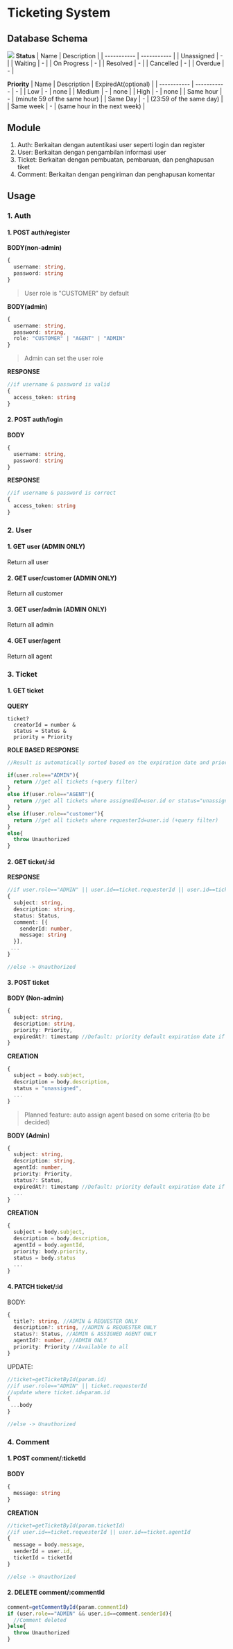 # Ticketing System

## Database Schema
![](databaseSchema.png)
**Status**
| Name      | Description |
| ----------- | ----------- |
| Unassigned      | - |
| Waiting   | - |
| On Progress   | - |
| Resolved   | - |
| Cancelled   | - |
| Overdue | - |

**Priority**
| Name      | Description | ExpiredAt(optional) |
| ----------- | ----------- | - |
| Low      | - | none |
| Medium   | - | none |
| High   | - | none |
| Same hour | - | (minute 59 of the same hour) |
| Same Day   | - | (23:59 of the same day) |
| Same week   | - | (same hour in the next week) |

## Module
1. Auth: Berkaitan dengan autentikasi user seperti login dan register
2. User: Berkaitan dengan pengambilan informasi user
3. Ticket: Berkaitan dengan pembuatan, pembaruan, dan penghapusan tiket
4. Comment: Berkaitan dengan pengiriman dan penghapusan komentar

## Usage
### 1. Auth
#### 1. POST auth/register
**BODY(non-admin)**
```ts
{
  username: string,
  password: string
}
```
> User role is "CUSTOMER" by default

**BODY(admin)**
```ts
{
  username: string,
  password: string,
  role: "CUSTOMER" | "AGENT" | "ADMIN"
}
```
> Admin can set the user role

**RESPONSE**
```ts
//if username & password is valid
{
  access_token: string
} 
```
#### 2. POST auth/login
**BODY**
```ts
{
  username: string,
  password: string
}
```
**RESPONSE**
```ts
//if username & password is correct
{
  access_token: string
} 
```
### 2. User

#### 1. GET user (ADMIN ONLY)
Return all user

#### 2. GET user/customer (ADMIN ONLY)
Return all customer

#### 3. GET user/admin (ADMIN ONLY)
Return all admin

#### 4. GET user/agent
Return all agent

### 3. Ticket

#### 1. GET ticket
**QUERY**
```url
ticket? 
  creatorId = number & 
  status = Status & 
  priority = Priority
```

**ROLE BASED RESPONSE**
```ts
//Result is automatically sorted based on the expiration date and priority

if(user.role=="ADMIN"){
  return //get all tickets (+query filter)
}
else if(user.role=="AGENT"){
  return //get all tickets where assignedId=user.id or status="unassigned" (+query filter)
}
else if(user.role=="customer"){
  return //get all tickets where requesterId=user.id (+query filter)
}
else{
  throw Unauthorized
}
```

#### 2. GET ticket/:id
**RESPONSE**
```ts
//if user.role=="ADMIN" || user.id==ticket.requesterId || user.id==ticket.agentId
{
  subject: string,
  description: string,
  status: Status,
  comment: [{
    senderId: number, 
    message: string
  }],
 ...
}

//else -> Unauthorized
```

#### 3. POST ticket
**BODY (Non-admin)**
```ts
{
  subject: string,
  description: string,
  priority: Priority, 
  expiredAt?: timestamp //Default: priority default expiration date if exist
}
```
**CREATION**
```ts
{
  subject = body.subject,
  description = body.description,
  status = "unassigned",
  ... 
}
```
> Planned feature: auto assign agent based on some criteria (to be decided)


**BODY (Admin)**
```ts
{
  subject: string,
  description: string,
  agentId: number,
  priority: Priority,
  status?: Status,
  expiredAt?: timestamp //Default: priority default expiration date if exist
  ...
}
```
**CREATION**
```ts
{
  subject = body.subject,
  description = body.description,
  agentId = body.agentId,
  priority: body.priority,
  status = body.status
  ... 
}
```

#### 4. PATCH ticket/:id
BODY:
```ts
{
  title?: string, //ADMIN & REQUESTER ONLY
  description?: string, //ADMIN & REQUESTER ONLY
  status?: Status, //ADMIN & ASSIGNED AGENT ONLY
  agentId?: number, //ADMIN ONLY
  priority: Priority //Available to all
}
```
UPDATE:
```ts
//ticket=getTicketById(param.id)
//if user.role=="ADMIN" || ticket.requesterId
//update where ticket.id=param.id
{
 ...body
}

//else -> Unauthorized
```

### 4. Comment
#### 1. POST comment/:ticketId
**BODY**
```ts
{
  message: string
}
```
**CREATION**
```ts
//ticket=getTicketById(param.ticketId)
//if user.id==ticket.requesterId || user.id==ticket.agentId
{
  message = body.message,
  senderId = user.id,
  ticketId = ticketId
}

//else -> Unauthorized
```

#### 2. DELETE comment/:commentId
```ts
comment=getCommentById(param.commentId)
if (user.role=="ADMIN" && user.id==comment.senderId){
  //Comment deleted
}else{
  throw Unauthorized
}
```
